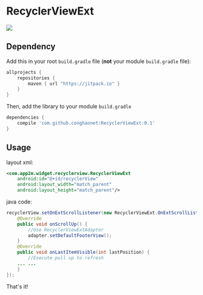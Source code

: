 # RecyclerViewExt
[![](https://jitpack.io/v/conghaonet/RecyclerViewExt.svg)](https://jitpack.io/#conghaonet/RecyclerViewExt)

## Dependency
Add this in your root `build.gradle` file (**not** your module `build.gradle` file):

```gradle
allprojects {
	repositories {
        maven { url "https://jitpack.io" }
    }
}
```

Then, add the library to your module `build.gradle`
```gradle
dependencies {
    compile 'com.github.conghaonet:RecyclerViewExt:0.1'
}
```

## Usage
layout xml:
```xml
<com.app2m.widget.recyclerview.RecyclerViewExt
    android:id="@+id/recyclerView"
    android:layout_width="match_parent"
    android:layout_height="match_parent"/>
```

java code:
```java
recyclerView.setOnExtScrollListener(new RecyclerViewExt.OnExtScrollListener() {
    @Override
    public void onScrollUp() {
        //Use RecyclerViewExtAdapter
        adapter.setDefaultFooterView();
    }
    @Override
    public void onLastItemVisible(int lastPosition) {
        //Execute pull up to refresh
	... ...
    }
});
```
That's it!
